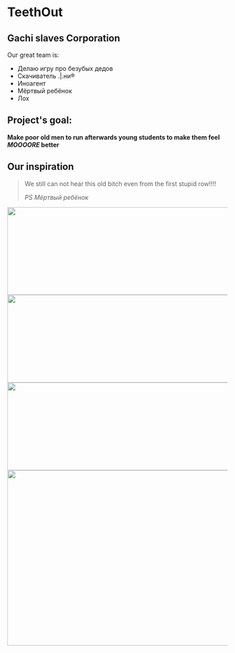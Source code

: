 # TeethOut
## Gachi slaves Corporation
Our great</strong> team is:
- Делаю игру про безубых дедов
- Скачиватель .|.ни®
- Иноагент
- Мёртвый ребёнок
- Лох

## Project's goal:
<strong>Make poor old men to run afterwards young students to make them feel ***MOOOORE*** better</strong>

## Our inspiration
> We still can not hear this old bitch even from the first stupid row!!!!
> 
><em>PS Мёртвый ребёнок</em>
<img src="https://disgustingmen.com/wp-content/uploads/2017/08/beardman-6.jpg" width="2000" height="200">
<img src="https://i.ucrazy.ru/files/pics/2019.06/1561300017_1a9e00537bd03852eb51.jpg" width="2000" height="200">
<img src="picture.gif" width="2000" height="200">
<img src="giphy.gif" width="2000" height="400">
